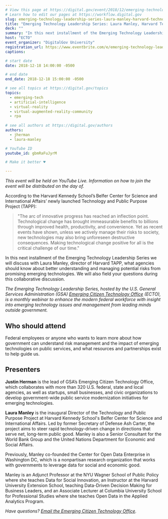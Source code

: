 ```yaml
---
# View this page at https://digital.gov/event/2018/12/emerging-technology-leadership-series-laura-manley
# Learn how to edit our pages at https://workflow.digital.gov
slug: emerging-technology-leadership-series-laura-manley-harvard-technology-public-purpose-project
title: "Emerging Technology Leadership Series: Laura Manley, Harvard Technology and Public Purpose Project"
deck: ""
summary: "In this next installment of the Emerging Technology Leadership Series we will discuss with Laura Manley, director of Harvard TAPP,  what agencies should know about better understanding and managing potential risks from promising emerging technologies."
host: "ECTO"
event_organizer: "DigitalGov University"
registration_url: https://www.eventbrite.com/e/emerging-technology-leadership-series-laura-manley-harvard-technology-and-public-purpose-project-registration-53698327142
captions: 

# start date
date: 2018-12-18 14:00:00 -0500

# end date
end_date: 2018-12-18 15:00:00 -0500

# see all topics at https://digital.gov/topics
topics: 
  - emerging-tech
  - artificial-intelligence
  - virtual-reality
  - virtual-augmented-reality-community
  - rpa
  
# see all authors at https://digital.gov/authors
authors: 
  - jherman
  - laura-manley

# YouTube ID
youtube_id: gbmRaFuJyrM

# Make it better ♥

---
```


_This event will be held on YouTube Live. Information on how to join the event will be distributed on the day of._ 

According to the Harvard Kennedy School’s Belfer Center for Science and International Affairs’ newly launched Technology and Public Purpose Project (TAPP):

> "The arc of innovative progress has reached an inflection point. Technological change has brought immeasurable benefits to billions through improved health, productivity, and convenience. Yet as recent events have shown, unless we actively manage their risks to society, new technologies may also bring unforeseen destructive consequences. Making technological change positive for all is the critical challenge of our time." 

In this next installment of the Emerging Technology Leadership Series we will discuss with Laura Manley, director of Harvard TAPP, what agencies should know about better understanding and managing potential risks from promising emerging technologies. We will also field your questions during this collaborative discussion. 

_The Emerging Technology Leadership Series, hosted by the U.S. General Services Administration (GSA) [Emerging Citizen Technology Office](https://emerging.digital.gov/) (ECTO), is a monthly webinar to enhance the modern federal workforce with insight into emerging technology issues and management from leading minds outside government._ 

## Who should attend 

Federal employees or anyone who wants to learn more about how government can understand risk management and the impact of emerging technologies on public services, and what resources and partnerships exist to help guide us. 

## Presenters

**Justin Herman** is the lead of GSA’s Emerging Citizen Technology Office, which collaborates with more than 320 U.S. federal, state and local agencies, as well as startups, small businesses, and civic organizations to develop government-wide public service modernization initiatives for emerging technologies. 

**Laura Manley** is the inaugural Director of the Technology and Public Purpose Project at Harvard Kennedy School's Belfer Center for Science and International Affairs. Led by former Secretary of Defense Ash Carter, the project aims to steer rapid technology-driven change in directions that serve net, long-term public good. Manley is also a Senior Consultant for the World Bank Group and the United Nations Department for Economic and Social Affairs. 

Previously, Manley co-founded the Center for Open Data Enterprise in Washington DC, which is a nonpartisan research organization that works with governments to leverage data for social and economic good. 

Manley is an Adjunct Professor at the NYU Wagner School of Public Policy where she teaches Data for Social Innovation, an Instructor at the Harvard University Extension School, teaching Data-Driven Decision Making for Business Leaders, and an Associate Lecturer at Columbia University School for Professional Studies where she teaches Open Data in the Applied Analytics Program. 

_Have questions? [Email the Emerging Citizen Technology Office](mailto:emergingtech@gsa.gov)._ 
